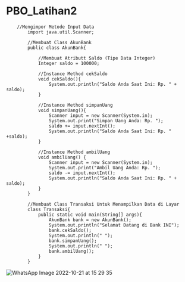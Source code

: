 # PBO_Latihan2

        //Mengimpor Metode Input Data
            import java.util.Scanner;

            //Membuat Class AkunBank
            public class AkunBank{

                //Membuat Atributt Saldo (Tipe Data Integer)
                Integer saldo = 100000;

                //Instance Method cekSaldo
                void cekSaldo(){
                    System.out.println("Saldo Anda Saat Ini: Rp. " + saldo);
                }

                //Instance Method simpanUang
                void simpanUang(){
                    Scanner input = new Scanner(System.in);
                    System.out.print("Simpan Uang Anda: Rp. ");
                    saldo += input.nextInt();
                    System.out.println("Saldo Anda Saat Ini: Rp. " +saldo);
                }

                //Instance Method ambilUang
                void ambilUang() {
                    Scanner input = new Scanner(System.in);
                    System.out.print("Ambil Uang Anda: Rp. ");
                    saldo -= input.nextInt();
                    System.out.println("Saldo Anda Saat Ini: Rp. " + saldo);
                }
            }

            //Membuat Class Transaksi Untuk Menampilkan Data di Layar
            class Transaksi{
                public static void main(String[] args){
                    AkunBank bank = new AkunBank();
                    System.out.println("Selamat Datang di Bank INI");
                    bank.cekSaldo();
                    System.out.println(" ");
                    bank.simpanUang();
                    System.out.println(" ");
                    bank.ambilUang();
                }
            }

![WhatsApp Image 2022-10-21 at 15 29 35](https://user-images.githubusercontent.com/115134383/197165365-31e2875c-30f0-4a65-87db-f0fbbe6e6600.jpeg)
